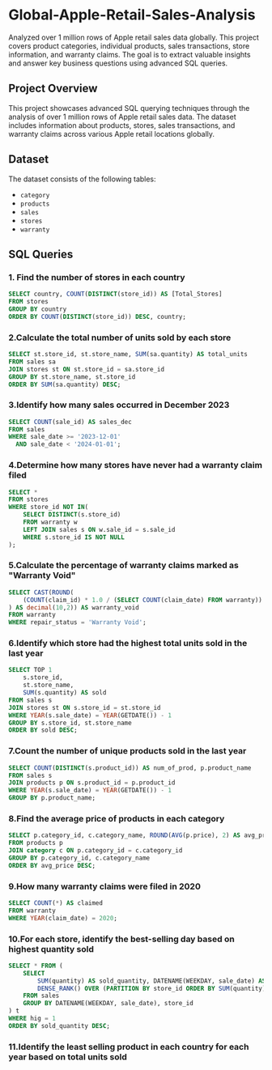 # Global-Apple-Retail-Sales-Analysis
Analyzed over 1 million rows of Apple retail sales data globally. This project covers product categories, individual products, sales transactions, store information, and warranty claims. The goal is to extract valuable insights and answer key business questions using advanced SQL queries.
## Project Overview
This project showcases advanced SQL querying techniques through the analysis of over 1 million rows of Apple retail sales data. The dataset includes information about products, stores, sales transactions, and warranty claims across various Apple retail locations globally.
## Dataset
The dataset consists of the following tables:
- `category`
- `products`
- `sales`
- `stores`
- `warranty`

## SQL Queries
### 1. Find the number of stores in each country
```sql
SELECT country, COUNT(DISTINCT(store_id)) AS [Total_Stores]
FROM stores
GROUP BY country
ORDER BY COUNT(DISTINCT(store_id)) DESC, country;
```
### 2.Calculate the total number of units sold by each store
```sql
SELECT st.store_id, st.store_name, SUM(sa.quantity) AS total_units
FROM sales sa
JOIN stores st ON st.store_id = sa.store_id
GROUP BY st.store_name, st.store_id
ORDER BY SUM(sa.quantity) DESC;
```
### 3.Identify how many sales occurred in December 2023
```sql
SELECT COUNT(sale_id) AS sales_dec
FROM sales
WHERE sale_date >= '2023-12-01'
  AND sale_date < '2024-01-01';
```
### 4.Determine how many stores have never had a warranty claim filed
```sql
SELECT *
FROM stores
WHERE store_id NOT IN(
    SELECT DISTINCT(s.store_id)
    FROM warranty w
    LEFT JOIN sales s ON w.sale_id = s.sale_id
    WHERE s.store_id IS NOT NULL
);
```
### 5.Calculate the percentage of warranty claims marked as "Warranty Void"
```sql
SELECT CAST(ROUND(
    (COUNT(claim_id) * 1.0 / (SELECT COUNT(claim_date) FROM warranty)) * 100, 2
) AS decimal(10,2)) AS warranty_void
FROM warranty
WHERE repair_status = 'Warranty Void';
```
### 6.Identify which store had the highest total units sold in the last year
```sql
SELECT TOP 1
    s.store_id,
    st.store_name,
    SUM(s.quantity) AS sold
FROM sales s
JOIN stores st ON s.store_id = st.store_id
WHERE YEAR(s.sale_date) = YEAR(GETDATE()) - 1
GROUP BY s.store_id, st.store_name
ORDER BY sold DESC;
```
### 7.Count the number of unique products sold in the last year
```sql
SELECT COUNT(DISTINCT(s.product_id)) AS num_of_prod, p.product_name
FROM sales s
JOIN products p ON s.product_id = p.product_id
WHERE YEAR(s.sale_date) = YEAR(GETDATE()) - 1
GROUP BY p.product_name;
```
### 8.Find the average price of products in each category
```sql
SELECT p.category_id, c.category_name, ROUND(AVG(p.price), 2) AS avg_price
FROM products p
JOIN category c ON p.category_id = c.category_id
GROUP BY p.category_id, c.category_name
ORDER BY avg_price DESC;
```
### 9.How many warranty claims were filed in 2020
```sql
SELECT COUNT(*) AS claimed
FROM warranty
WHERE YEAR(claim_date) = 2020;
```
### 10.For each store, identify the best-selling day based on highest quantity sold
```sql
SELECT * FROM (
    SELECT 
        SUM(quantity) AS sold_quantity, DATENAME(WEEKDAY, sale_date) AS day_sale, store_id,
        DENSE_RANK() OVER (PARTITION BY store_id ORDER BY SUM(quantity) DESC) AS hig
    FROM sales
    GROUP BY DATENAME(WEEKDAY, sale_date), store_id
) t
WHERE hig = 1
ORDER BY sold_quantity DESC;
```
### 11.Identify the least selling product in each country for each year based on total units sold



